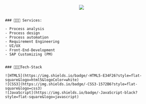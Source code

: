 <p align="center">
  <img src="https://i.ibb.co/258dsY4/Marc-Becker-Banner.png" />
</p>

```Business Process Manager with coding experience, based in Cologne//GER . 

### 👨🏼‍🔧 Services:

- Process analysis
- Process design
- Process automation
- Requirement Engineering
- UI/UX
- Front-End-Development
- SAP Customizing (PM)


### 👨🏼‍💻Tech-Stack

![HTML5](https://img.shields.io/badge/-HTML5-E34F26?style=flat-square&logo=html5&logoColor=white)
![CSS3](https://img.shields.io/badge/-CSS3-1572B6?style=flat-square&logo=css3)
![JavaScript](https://img.shields.io/badge/-JavaScript-black?style=flat-square&logo=javascript)

```



